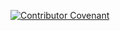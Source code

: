 [![Contributor Covenant](https://img.shields.io/badge/Contributor%20Covenant-v2.0%20adopted-ff69b4.svg)](CODE_OF_CONDUCT.md)